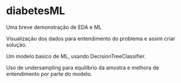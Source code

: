 # diabetesML
Uma breve demonstração de EDA e ML

Visualização dos dados para entendimento do problema e assim criar solução.

Um modelo basico de ML, usando DecisionTreeClassifier.

Uso de undersampling para equilibrio da amostra e melhora de entendimento por parte do modelo.
